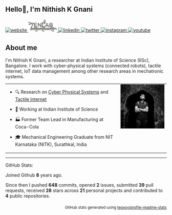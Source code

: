 ## Hello👋, I'm Nithish K Gnani  
  

<a href="https://nithishkgnani.github.io/" target="_blank">
<img src=https://shields.io/badge/website-%2324292e.svg?logo=github&style=for-the-badge&logoColor=white alt=website style="margin-bottom: 5px;" />
</a>
<a href="https://labs.dese.iisc.ac.in/zenlab/people/nithish-k-gnani/" target="_blank">
<img src="Media\ZENLab_Logo.png" width=90 alt=ZENLab />
</a>
<a href="https://linkedin.com/in/nithish-k-gnani" target="_blank">
<img src=https://img.shields.io/badge/linkedin-%231E77B5.svg?&style=for-the-badge&logo=linkedin&logoColor=white alt=linkedin style="margin-bottom: 5px;" />
<!-- </a>
<a href="https://nithishkgnani.wordpress.com/" target="_blank">
<img src=https://img.shields.io/badge/wordpress-%2325586F.svg?&style=for-the-badge&logo=wordpress&logoColor=white alt=wordpress style="margin-bottom: 5px;" />
</a> -->
<!-- <a href="https://github.com/nithishkgnani" target="_blank">
<img src=https://img.shields.io/badge/github-%2324292e.svg?&style=for-the-badge&logo=github&logoColor=white alt=github style="margin-bottom: 5px;" />
</a> -->
<a href="https://twitter.com/nithishkgnani" target="_blank">
<img src=https://img.shields.io/badge/twitter-%2300acee.svg?&style=for-the-badge&logo=twitter&logoColor=white alt=twitter style="margin-bottom: 5px;" />
</a>
<a href="https://instagram.com/nithishkgnani" target="_blank">
<img src=https://img.shields.io/badge/instagram-%23820AEC.svg?&style=for-the-badge&logo=instagram&logoColor=white alt=instagram style="margin-bottom: 5px;" />
</a>
<a href="https://www.youtube.com/@sapienprime" target="_blank">
<img src=https://img.shields.io/badge/youtube-%23EE4831.svg?&style=for-the-badge&logo=youtube&logoColor=white alt=youtube style="margin-bottom: 5px;" />
</a>  


## About me  
I'm Nithish K Gnani, a researcher at Indian Institute of Science (IISc), Bangalore.
I work with cyber-physical systems (connected robots), tactile internet, IoT data management among other research areas in mechatronic systems.  
 


<table><tr><td valign="top" width="70%">

- 🔍 Research on [Cyber Physical Systems](https://nithishkgnani.github.io/project/tcps/) and [Tactile Internet](https://nithishkgnani.github.io/project/tsn/)  
  
- 💼 Working at Indian Institute of Science      

- 🏭 Former Team Lead in Manufacturing at Coca-Cola    

- 🎓 Mechanical Engineering Graduate from NIT Karnataka (NITK), Surathkal, India  


</td><td valign="top" width="30%">
<div align="center">
<img src="Media/DP_sakleshpur_01.jpeg" align="center" style="width: 100%" />
</div>  

</td></tr></table>  

---

GitHub Stats:

Joined Github **8** years ago.

Since then I pushed **648** commits, opened **2** issues, submitted **39** pull requests, received **28** stars across **21** personal projects and contributed to **4** public repositories.

<!-- 
Most used languages across my projects:

![JavaScript](https://img.shields.io/static/v1?style=flat-square&label=%E2%A0%80&color=555&labelColor=%23f1e05a&message=JavaScript%EF%B8%B161.3%25)
![C](https://img.shields.io/static/v1?style=flat-square&label=%E2%A0%80&color=555&labelColor=%23555555&message=C%EF%B8%B110.9%25)
![Python](https://img.shields.io/static/v1?style=flat-square&label=%E2%A0%80&color=555&labelColor=%233572A5&message=Python%EF%B8%B17.7%25)
![C++](https://img.shields.io/static/v1?style=flat-square&label=%E2%A0%80&color=555&labelColor=%23f34b7d&message=C%2B%2B%EF%B8%B16.9%25)
![TeX](https://img.shields.io/static/v1?style=flat-square&label=%E2%A0%80&color=555&labelColor=%233D6117&message=TeX%EF%B8%B13.9%25)
![P4](https://img.shields.io/static/v1?style=flat-square&label=%E2%A0%80&color=555&labelColor=%237055b5&message=P4%EF%B8%B12.6%25)
![Jupyter Notebook](https://img.shields.io/static/v1?style=flat-square&label=%E2%A0%80&color=555&labelColor=%23DA5B0B&message=Jupyter%20Notebook%EF%B8%B12.2%25)
![Other](https://img.shields.io/static/v1?style=flat-square&label=%E2%A0%80&color=555&labelColor=%23ededed&message=Other%EF%B8%B14.1%25)
 -->

<p align="right"><sub>GitHub stats generated using <a href="https://github.com/marketplace/actions/profile-readme-stats">teoxoy/profile-readme-stats</a></sub></p>
